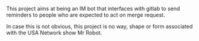 This project aims at being an IM bot that interfaces with gitlab to send reminders to people who are expected to act on merge request.

In case this is not obvious, this project is no way, shape or form associated with the USA Network show Mr Robot.

